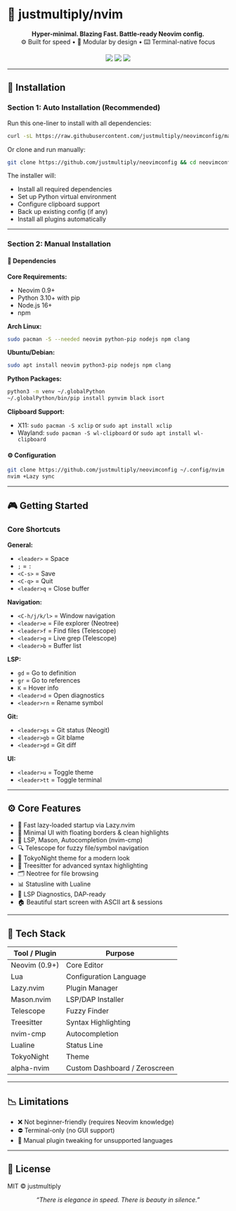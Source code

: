 # 🧠 justmultiply/nvim

<p align="center">
  <b>Hyper-minimal. Blazing Fast. Battle-ready Neovim config.</b><br>
  ⚙️ Built for speed • 🧩 Modular by design • ⌨️ Terminal-native focus
</p>

<p align="center">
  <img src="https://img.shields.io/badge/Neovim-%E2%9C%94-green?style=flat-square&logo=neovim&logoColor=white" />
  <img src="https://img.shields.io/badge/Status-Active-blue?style=flat-square&logo=github" />
  <img src="https://img.shields.io/badge/Linux-Hyprland%20%7C%20Arch-black?style=flat-square&logo=arch-linux" />
</p>

---

## 🚀 Installation

### Section 1: Auto Installation (Recommended)

Run this one-liner to install with all dependencies:

```bash
curl -sL https://raw.githubusercontent.com/justmultiply/neovimconfig/main/install.sh | bash
```

Or clone and run manually:

```bash
git clone https://github.com/justmultiply/neovimconfig && cd neovimconfig && chmod +x install.sh && ./install.sh
```

The installer will:

- Install all required dependencies
- Set up Python virtual environment
- Configure clipboard support
- Back up existing config (if any)
- Install all plugins automatically

---

### Section 2: Manual Installation

#### 🧱 Dependencies

**Core Requirements:**

- Neovim 0.9+
- Python 3.10+ with pip
- Node.js 16+
- npm

**Arch Linux:**

```bash
sudo pacman -S --needed neovim python-pip nodejs npm clang
```

**Ubuntu/Debian:**

```bash
sudo apt install neovim python3-pip nodejs npm clang
```

**Python Packages:**

```bash
python3 -m venv ~/.globalPython
~/.globalPython/bin/pip install pynvim black isort
```

**Clipboard Support:**

- X11: `sudo pacman -S xclip` or `sudo apt install xclip`
- Wayland: `sudo pacman -S wl-clipboard` or `sudo apt install wl-clipboard`

#### ⚙️ Configuration

```bash
git clone https://github.com/justmultiply/neovimconfig ~/.config/nvim
nvim +Lazy sync
```

---

## 🎮 Getting Started

### Core Shortcuts

**General:**

- `<leader>` = Space
- `;` = `:`
- `<C-s>` = Save
- `<C-q>` = Quit
- `<leader>q` = Close buffer

**Navigation:**

- `<C-h/j/k/l>` = Window navigation
- `<leader>e` = File explorer (Neotree)
- `<leader>f` = Find files (Telescope)
- `<leader>g` = Live grep (Telescope)
- `<leader>b` = Buffer list

**LSP:**

- `gd` = Go to definition
- `gr` = Go to references
- `K` = Hover info
- `<leader>d` = Open diagnostics
- `<leader>rn` = Rename symbol

**Git:**

- `<leader>gs` = Git status (Neogit)
- `<leader>gb` = Git blame
- `<leader>gd` = Git diff

**UI:**

- `<leader>u` = Toggle theme
- `<leader>tt` = Toggle terminal

---

## ⚙️ Core Features

- 🚀 Fast lazy-loaded startup via Lazy.nvim
- 🎯 Minimal UI with floating borders & clean highlights
- 🔧 LSP, Mason, Autocompletion (nvim-cmp)
- 🔍 Telescope for fuzzy file/symbol navigation
- 🌌 TokyoNight theme for a modern look
- 📜 Treesitter for advanced syntax highlighting
- 🗂️ Neotree for file browsing
- 📊 Statusline with Lualine
- 🧠 LSP Diagnostics, DAP-ready
- 🏠 Beautiful start screen with ASCII art & sessions

---

## 🧩 Tech Stack

| Tool / Plugin   | Purpose                        |
|-----------------|--------------------------------|
| Neovim (0.9+)   | Core Editor                    |
| Lua             | Configuration Language         |
| Lazy.nvim       | Plugin Manager                 |
| Mason.nvim      | LSP/DAP Installer              |
| Telescope       | Fuzzy Finder                   |
| Treesitter      | Syntax Highlighting            |
| nvim-cmp        | Autocompletion                 |
| Lualine         | Status Line                    |
| TokyoNight      | Theme                          |
| alpha-nvim      | Custom Dashboard / Zeroscreen  |

---

## 📉 Limitations

- ❌ Not beginner-friendly (requires Neovim knowledge)
- ⛔ Terminal-only (no GUI support)
- 🌱 Manual plugin tweaking for unsupported languages

---

## 🪪 License

MIT © justmultiply

<p align="center"><i>“There is elegance in speed. There is beauty in silence.”</i></p>